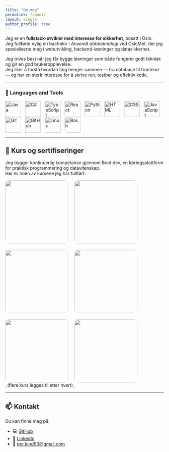 ```yaml
---
title: "Om meg"
permalink: /about/
layout: single
author_profile: true
---
```


Jeg er en **fullstack-utvikler med interesse for sikkerhet**, bosatt i Oslo.  
Jeg fullførte nylig en bachelor i _Anvendt datateknologi_ ved OsloMet, der jeg spesialiserte meg i webutvikling, backend-løsninger og datasikkerhet.

Jeg trives best når jeg får bygge løsninger som både fungerer godt teknisk og gir en god brukeropplevelse.  
Jeg liker å forstå hvordan ting henger sammen — fra database til frontend — og har en sterk interesse for å skrive ren, testbar og effektiv kode.

---

### 🧰 Languages and Tools

<img align="left" alt="Java" width="50px" style="padding-right:10px;" src="https://cdn.jsdelivr.net/gh/devicons/devicon/icons/java/java-original.svg"/>
<img align="left" alt="C#" width="50px" style="padding-right:10px;" src="https://cdn.jsdelivr.net/gh/devicons/devicon/icons/csharp/csharp-original.svg"/>
<img align="left" alt="TypeScript" width="50px" style="padding-right:10px;" src="https://cdn.jsdelivr.net/gh/devicons/devicon/icons/typescript/typescript-plain.svg" />
<img align="left" alt="React" width="50px" style="padding-right:10px;" src="https://cdn.jsdelivr.net/gh/devicons/devicon/icons/react/react-original.svg" />
<img align="left" alt="Python" width="50px" style="padding-right:10px;" src="https://cdn.jsdelivr.net/gh/devicons/devicon/icons/python/python-plain.svg" />
<img align="left" alt="HTML" width="50px" style="padding-right:10px;" src="https://cdn.jsdelivr.net/gh/devicons/devicon/icons/html5/html5-plain.svg" />
<img align="left" alt="CSS" width="50px" style="padding-right:10px;" src="https://cdn.jsdelivr.net/gh/devicons/devicon/icons/css3/css3-plain.svg" />
<img align="left" alt="JavaScript" width="50px" style="padding-right:10px;" src="https://cdn.jsdelivr.net/gh/devicons/devicon/icons/javascript/javascript-plain.svg" />
<img align="left" alt="Git" width="50px" style="padding-right:10px;" src="https://cdn.jsdelivr.net/gh/devicons/devicon/icons/git/git-original.svg" />
<img align="left" alt="GitHub" width="50px" style="padding-right:10px;" src="https://cdn.jsdelivr.net/gh/devicons/devicon/icons/github/github-original.svg" />
<img align="left" alt="Linux" width="50px" style="padding-right:10px;" src="https://cdn.jsdelivr.net/gh/devicons/devicon/icons/linux/linux-original.svg" />
<img align="left" alt="Bash" width="50px" style="padding-right:10px; background-color:white; border-radius:8px;" src="https://cdn.jsdelivr.net/gh/devicons/devicon/icons/bash/bash-plain.svg" />

<br clear="left"/>

---

## 📘 Kurs og sertifiseringer

Jeg bygger kontinuerlig kompetanse gjennom Boot.dev, en læringsplattform for praktisk programmering og datavitenskap.  
Her er noen av kursene jeg har fullført:

<div style="display:flex; gap:20px; flex-wrap:wrap;">
    <img src="https://qvault-webapp-dynamic-assets.storage.googleapis.com/certificates/811448bd-6f09-4af7-87fe-941517908757.jpeg?v=1758902101" width="200" style="border-radius:10px;" />
    <img src="https://qvault-webapp-dynamic-assets.storage.googleapis.com/certificates/e6c28dba-75e3-4d2b-b467-d39daa624808.jpeg?v=1758902101" width="200" style="border-radius:10px;" />
    <img src="https://qvault-webapp-dynamic-assets.storage.googleapis.com/certificates/3fba4a65-3623-4af7-8f73-60cf50bef392.jpeg?v=1760271085" width="200" style="border-radius:10px;" />
    <img src="https://qvault-webapp-dynamic-assets.storage.googleapis.com/certificates/14be7a6b-4717-4673-8097-50aea24ef800.jpeg?v=1759165642" width="200" style="border-radius:10px;" />
    <img src="https://qvault-webapp-dynamic-assets.storage.googleapis.com/certificates/3e4ecbde-d54c-4078-aa2c-dc7f992f08ec.jpeg?v=1759165642" width="200" style="border-radius:10px;" />
    <img src="https://qvault-webapp-dynamic-assets.storage.googleapis.com/certificates/b32d7c5f-270b-4ecb-80c0-93895d61d278.jpeg?v=1760272187" width="200" style="border-radius:10px;" />
</div>
_(flere kurs legges til etter hvert)_

---

## 📫 Kontakt

Du kan finne meg på:

- 💻 [GitHub](https://github.com/Mrexes72)
- 💼 [LinkedIn](https://www.linkedin.com/in/per-lund-66a4ab389/)
- 📧 [per.lund93@gmail.com](mailto:per.lund93@gmail.com)
